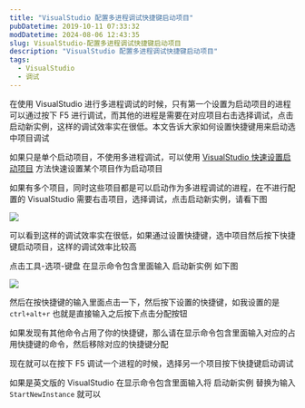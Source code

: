 ```yaml
---
title: "VisualStudio 配置多进程调试快捷键启动项目"
pubDatetime: 2019-10-11 07:33:32
modDatetime: 2024-08-06 12:43:35
slug: VisualStudio-配置多进程调试快捷键启动项目
description: "VisualStudio 配置多进程调试快捷键启动项目"
tags:
  - VisualStudio
  - 调试
---
```





在使用 VisualStudio 进行多进程调试的时候，只有第一个设置为启动项目的进程可以通过按下 F5 进行调试，而其他的进程是需要在对应项目右击选择调试，点击启动新实例，这样的调试效率实在很低。本文告诉大家如何设置快捷键用来启动选中项目调试

<!--more-->


<!-- CreateTime:2019/10/11 15:33:32 -->

<!-- csdn -->
<!-- 标签：VisualStudio，调试 -->

如果只是单个启动项目，不使用多进程调试，可以使用 [VisualStudio 快速设置启动项目](https://blog.lindexi.com/post/VisualStudio-%E5%BF%AB%E9%80%9F%E8%AE%BE%E7%BD%AE%E5%90%AF%E5%8A%A8%E9%A1%B9%E7%9B%AE.html ) 方法快速设置某个项目作为启动项目

如果有多个项目，同时这些项目都是可以启动作为多进程调试的进程，在不进行配置的 VisualStudio 需要右击项目，选择调试，点击启动新实例，请看下图

<!-- ![](images/img-VisualStudio 配置多进程调试快捷键启动项目0.png) -->

![](images/img-lindexi%2F20191011152558656.png)

可以看到这样的调试效率实在很低，如果通过设置快捷键，选中项目然后按下快捷键启动项目，这样的调试效率比较高

点击工具-选项-键盘 在显示命令包含里面输入 启动新实例 如下图


<!-- ![](images/img-VisualStudio 配置多进程调试快捷键启动项目1.png) -->

![](images/img-lindexi%2F20191011152919172.png)

然后在按快捷键的输入里面点击一下，然后按下设置的快捷键，如我设置的是 `ctrl+alt+r` 也就是直接输入之后按下点击分配按钮

如果发现有其他命令占用了你的快捷键，那么请在显示命令包含里面输入对应的占用快捷键的命令，然后移除对应的快捷键分配

现在就可以在按下 F5 调试一个进程的时候，选择另一个项目按下快捷键启动调试

如果是英文版的 VisualStudio 在显示命令包含里面输入将 启动新实例 替换为输入 `StartNewInstance` 就可以

